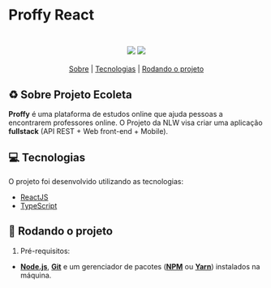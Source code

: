 # Proffy React</p>

<br>
<div align="center">
    <img src="https://img.shields.io/badge/web-react-blue">
    <img src="https://img.shields.io/badge/%3C%3E-typescript-blueviolet">
</div>
<br>

<div align="center">
    <a href="#sobre">Sobre</a> | <a href="#tecnologias">Tecnologias</a> | <a href="#run">Rodando o projeto</a>
</div>

<a id="sobre"></a>

## :recycle: Sobre Projeto Ecoleta

<strong>Proffy</strong> é uma plataforma de estudos online que ajuda pessoas a encontrarem professores online. O Projeto da NLW visa criar uma aplicação <strong>fullstack</strong> (API REST + Web front-end + Mobile).

<a id="tecnologias"></a>

## :computer: Tecnologias

O projeto foi desenvolvido utilizando as tecnologias:

- [ReactJS](https://reactjs.org/)
- [TypeScript](https://www.typescriptlang.org/)

## :running: Rodando o projeto

1. Pré-requisitos:

- **[Node.js](https://nodejs.org/en/)**, **[Git](https://git-scm.com/)** e um gerenciador de pacotes (**[NPM](https://www.npmjs.com/)** ou **[Yarn](https://yarnpkg.com/)**) instalados na máquina.
